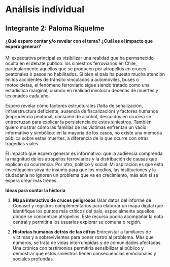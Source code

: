 # Análisis individual 
## Integrante 2: Paloma Riquelme  

#### **¿Qué espero contar y/o revelar con el tema? ¿Cuál es el impacto que espero generar?**

Mi expectativa principal es visibilizar una realidad que ha permanecido oculta en el debate público: los siniestros ferroviarios en Chile, particularmente aquellos que se producen por atropellos en cruces peatonales o pasos no habilitados. Si bien el país ha puesto mucha atención en los accidentes de tránsito vinculados a automóviles, buses o motocicletas, el fenómeno ferroviario sigue siendo tratado como una estadística marginal, cuando en realidad involucra decenas de muertes y lesionados cada año.

Espero revelar cómo factores estructurales (falta de señalización, infraestructura deficiente, ausencia de fiscalización) y factores humanos (imprudencia peatonal, consumo de alcohol, descuidos en cruces) se entrecruzan para explicar la persistencia de estos siniestros. También quiero mostrar cómo las familias de las víctimas enfrentan un vacío informativo y simbólico: en la mayoría de los casos, no existe una memoria pública sobre estas muertes, a diferencia de lo que ocurre con otras tragedias viales.

El impacto que espero generar es informativo: que la audiencia comprenda la magnitud de los atropellos ferroviarios y la distribución de causas que explican su ocurrencia. Por otro, político y social: Mi aspiración es que esta investigación sirva de insumo para que los medios, las instituciones y la ciudadanía no ignoren un problema que va en crecimiento, más aún si se espera crear más trenes. 

**Ideas para contar la historia**

1. **Mapa interactivo de cruces peligrosos**
Usar datos del informe de Conaset y registros complementarios para elaborar un mapa digital que identifique los puntos más críticos del país, especialmente aquellos donde se concentran atropellos. Este recurso podría acompañar la nota central y permitir a los usuarios explorar su comuna o región.

2. **Historias humanas detrás de las cifras**
Entrevistar a familiares de víctimas y a sobrevivientes para poner rostro al problema. Más que números, se trata de vidas interrumpidas y de comunidades afectadas. Una crónica con testimonios permitiría sensibilizar al público y demostrar que estos siniestros tienen consecuencias emocionales y sociales profundas.
